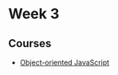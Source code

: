 # Week 3

## Courses

- [Object-oriented JavaScript](/web-course/courses/object-oriented-javascript/)
